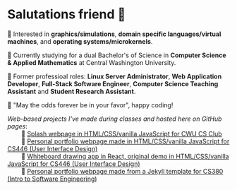 # Salutations friend 🖖
🔹 Interested in **graphics/simulations**, **domain specific languages/virtual machines**, and **operating systems/microkernels**.

🔹 Currently studying for a dual Bachelor's of Science in **Computer Science & Applied Mathematics** at Central Washington University.

🔹 Former professioal roles: **Linux Server Administrator**, **Web Application Developer**, **Full-Stack Software Engineer**, **Computer Science Teaching Assistant** and **Student Research Assistant**.

🎲 "May the odds forever be in your favor", happy coding!

*Web-based projects I've made during classes and hosted here on GitHub pages*:  
&nbsp;&nbsp;&nbsp;&nbsp;&nbsp;&nbsp;&nbsp;&nbsp;🔹 [Splash webpage in HTML/CSS/vanilla JavaScript for CWU CS Club](https://cwu-cs-club.github.io/club-webpage-splash/)  
&nbsp;&nbsp;&nbsp;&nbsp;&nbsp;&nbsp;&nbsp;&nbsp;🔹 [Personal portfolio webpage made in HTML/CSS/vanilla JavaScript for CS446 (User Interface Design)](https://avaavarai.github.io/cs446-portfolio-webpage/)  
&nbsp;&nbsp;&nbsp;&nbsp;&nbsp;&nbsp;&nbsp;&nbsp;🔹 [Whiteboard drawing app in React, original demo in HTML/CSS/vanilla JavaScript for CS446 (User Interface Design)](https://avaavarai.github.io/CS446_MapMaker/)  
&nbsp;&nbsp;&nbsp;&nbsp;&nbsp;&nbsp;&nbsp;&nbsp;🔹 [Personal portfolio webpage made from a Jekyll template for CS380 (Intro to Software Engineering)](https://avaavarai.github.io/AvaAvarai.github.io.CS380/)  

